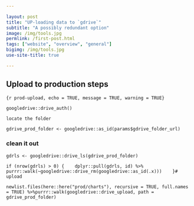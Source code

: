 ```yaml
---

layout: post
title: "UP-loading data to `gdrive`"
subtitle: "A possibly redundant option"
image: /img/tools.jpg
permlink: /first-post.html
tags: ["website", "overview", "general"]
bigimg: /img/tools.jpg
use-site-title: true

---
```


## Upload to production steps

```{r prod-upload, echo = TRUE, message = TRUE, warning = TRUE}```

```googledrive::drive_auth()```

```locate the folder```

```gdrive_prod_folder <- googledrive::as_id(params$gdrive_folder_url)```

### clean it out    

```gdrls <- googledrive::drive_ls(gdrive_prod_folder)```

```if (nrow(gdrls) > 0) {    dplyr::pull(gdrls, id) %>%    purrr::walk(~googledrive::drive_rm(googledrive::as_id(.x)))    }# upload ```

```newlist.files(here::here("prod/charts"), recursive = TRUE, full.names = TRUE) %>%purrr::walk(googledrive::drive_upload, path = gdrive_prod_folder)```

